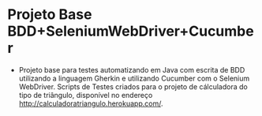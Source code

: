 # Projeto Base BDD+SeleniumWebDriver+Cucumber

- Projeto base para testes automatizando em Java com escrita de BDD utilizando a linguagem Gherkin e utilizando Cucumber com o Selenium WebDriver. Scripts de Testes criados para o projeto de cálculadora do tipo de triângulo, disponível no endereço http://calculadoratriangulo.herokuapp.com/.
